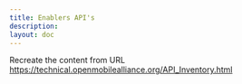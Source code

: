 ```yaml
---
title: Enablers API's
description:
layout: doc
---
```


Recreate the content from URL https://technical.openmobilealliance.org/API_Inventory.html